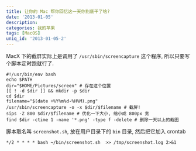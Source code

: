 ```yaml
---
title: 让你的 Mac 帮你回忆这一天你到底干了啥?
date: '2013-01-05'
description:
categories: 我的苹果
tags: [MacOS]
uniq_id: '2013-01-05-2'
---
```

MacX 下的截屏实际上是调用了 `/usr/sbin/screencapture` 这个程序, 所以只要写个脚本定时跑就行了.

	#!/usr/bin/env bash
	echo $PATH
	dir="$HOME/Pictures/screen" # 存在这个位置
	[[ ! -d $dir ]] && mkdir -p $dir
	cd $dir
	filename="$(date +%Y%m%d-%H%M).png"
	/usr/sbin/screencapture -o -x $dir/$filename # 截屏!
	sips -Z 800 $dir/$filename # 优化一下大小, 缩小成 800px 宽
	find $dir -ctime 1 -name '*.png' -type f -delete # 删除一天以上的截图

脚本取名叫 `screenshot.sh`, 放在用户目录下的 `bin` 目录, 然后把它加入 crontab

	*/2 * * * * bash ~/bin/screenshot.sh  >> /tmp/screenshot.log 2>&1